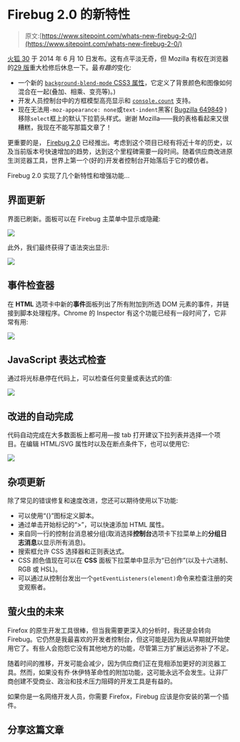 # Firebug 2.0 的新特性

> 原文:[https://www.sitepoint.com/whats-new-firebug-2-0/](https://www.sitepoint.com/whats-new-firebug-2-0/)

[火狐 30](http://www.mozilla.org/en-US/firefox/30.0/releasenotes/) 于 2014 年 6 月 10 日发布。这有点平淡无奇，但 Mozilla 有权在浏览器的[29 版](/firefox-29-mozilla-browser-upgrade/)重大检修后休息一下。最*有趣的*变化:

*   一个新的 [`background-blend-mode` CSS3 属性](https://developer.mozilla.org/en-US/docs/Web/CSS/background-blend-mode)，它定义了背景颜色和图像如何混合在一起(叠加、相乘、变亮等)。)
*   开发人员控制台中的方框模型高亮显示和 [`console.count`](/three-little-known-development-console-api-methods/) 支持。
*   现在无法用`-moz-appearance: none`或`text-indent`黑客( [Bugzilla 649849](https://bugzilla.mozilla.org/show_bug.cgi?id=649849) )移除`select`框上的默认下拉箭头样式。谢谢 Mozilla——我的表格看起来又很糟糕，我现在不能写那篇文章了！

更重要的是， [Firebug 2.0](https://getfirebug.com/) 已经推出。考虑到这个项目已经有将近十年的历史，以及当前版本号快速增加的趋势，达到这个里程碑需要一段时间。随着供应商改进原生浏览器工具，世界上第一个(好的)开发者控制台开始落后于它的模仿者。

Firebug 2.0 实现了几个新特性和增强功能…

## 界面更新

界面已刷新。面板可以在 Firebug 主菜单中显示或隐藏:

![](../Images/240b32966a0afc72a5b8401514b664ad.png)

此外，我们最终获得了语法突出显示:

![](../Images/8526eece2a1fca9bc527d4c78c4eff36.png)

## 事件检查器

在 **HTML** 选项卡中新的**事件**面板列出了所有附加到所选 DOM 元素的事件，并链接到脚本处理程序。Chrome 的 Inspector 有这个功能已经有一段时间了，它非常有用:

![](../Images/e5dfd08236e16f9e48361d2b50da8917.png)

## JavaScript 表达式检查

通过将光标悬停在代码上，可以检查任何变量或表达式的值:

![](../Images/8de67ae65c64c72c88291abb28be9371.png)

## 改进的自动完成

代码自动完成在大多数面板上都可用—按 tab 打开建议下拉列表并选择一个项目。在编辑 HTML/SVG 属性时以及在断点条件下，也可以使用它:

![](../Images/f57a70a2ee6e07d2c33cf4b5dbb1d902.png)

## 杂项更新

除了常见的错误修复和速度改进，您还可以期待使用以下功能:

*   可以使用“{}”图标定义脚本。
*   通过单击开始标记的“>”，可以快速添加 HTML 属性。
*   来自同一行的控制台消息被分组(取消选择**控制台**选项卡下拉菜单上的**分组日志消息**以显示所有消息)。
*   搜索框允许 CSS 选择器和正则表达式。
*   CSS 颜色值现在可以在 **CSS** 面板下拉菜单中显示为“已创作”(以及十六进制、RGB 或 HSL)。
*   可以通过从控制台发出一个`getEventListeners(element)`命令来检查注册的突变观察者。

## 萤火虫的未来

Firefox 的原生开发工具很棒，但当我需要更深入的分析时，我还是会转向 Firebug。它仍然是我最喜欢的开发者控制台，但这可能是因为我从早期就开始使用它了。有些人会抱怨它没有其他地方的功能，尽管第三方扩展远远弥补了不足。

随着时间的推移，开发可能会减少，因为供应商们正在竞相添加更好的浏览器工具。然而，如果没有乔·休伊特革命性的附加功能，这可能永远不会发生。让非厂商创建不受商业、政治和技术压力阻碍的开发工具是有益的。

如果你是一名网络开发人员，你需要 Firefox，Firebug 应该是你安装的第一个插件。

## 分享这篇文章